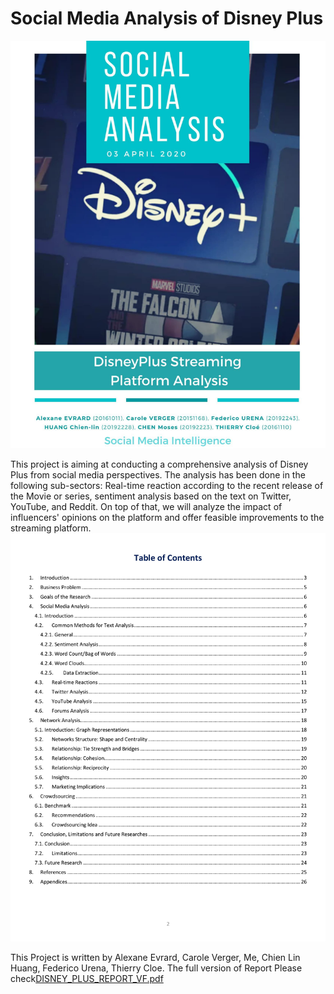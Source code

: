 # Social Media Analysis of Disney Plus

![image](Disney_Plus.jpg)

This project is aiming at conducting a comprehensive analysis of Disney Plus from social media perspectives. The analysis has been done in the following sub-sectors: Real-time reaction according to the recent release of the Movie or series, sentiment analysis based on the text on Twitter, YouTube, and Reddit. On top of that, we will analyze the impact of influencers' opinions on the platform and offer feasible improvements to the streaming platform. 
![image](Disney_Plus_tableofcontent.jpg)

This Project is written by Alexane Evrard, Carole Verger, Me, Chien Lin Huang, Federico Urena, Thierry Cloe.
The full version of Report Please check[DISNEY_PLUS_REPORT_VF.pdf](https://github.com/YH-Chen1225/Text-Mining-DisneyPlus/files/10102823/DISNEY_PLUS_REPORT_VF.pdf)
